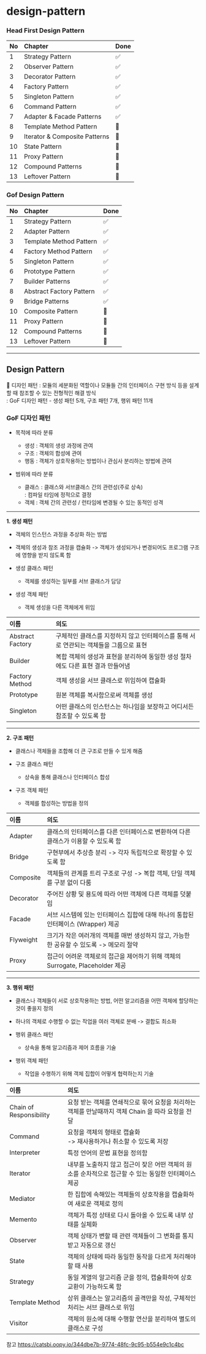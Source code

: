 # design-pattern

### Head First Design Pattern


 No | Chapter                       | Done               |
:-- | :-----------------------------| :------------------|
| 1 | Strategy Pattern              | :white_check_mark:  |
| 2 | Observer Pattern              | :white_check_mark:  |
| 3 | Decorator Pattern             | :white_check_mark:  |
| 4 | Factory Pattern               | :white_check_mark:  |
| 5 | Singleton Pattern             | :white_check_mark:  |
| 6 | Command  Pattern              | :white_check_mark:  |
| 7 | Adapter & Facade Patterns     | :white_check_mark:  |
| 8 | Template Method Pattern       | :black_square_button: |
| 9 | Iterator & Composite Patterns | :black_square_button: |
| 10 | State Pattern                | :black_square_button: |
| 11 | Proxy Pattern                | :black_square_button: |
| 12 | Compound Patterns            | :black_square_button: |
| 13 | Leftover Pattern             | :black_square_button: |

### Gof Design Pattern


 No | Chapter                       | Done               |
:-- | :-----------------------------| :------------------|
| 1 | Strategy Pattern              | :white_check_mark:  |
| 2 | Adapter Pattern               | :white_check_mark:  |
| 3 | Template Method Pattern       | :white_check_mark:  |
| 4 | Factory Method Pattern        | :white_check_mark:  |
| 5 | Singleton Pattern             | :white_check_mark:  |
| 6 | Prototype  Pattern            | :white_check_mark:  |
| 7 | Builder Patterns              | :white_check_mark:  |
| 8 | Abstract Factory Pattern      | :white_check_mark:  |
| 9 | Bridge Patterns               | :white_check_mark: |
| 10 | Composite Pattern            | :black_square_button: |
| 11 | Proxy Pattern                | :black_square_button: |
| 12 | Compound Patterns            | :black_square_button: |
| 13 | Leftover Pattern             | :black_square_button: |

<hr>

## Design Pattern

:low_brightness:
디자인 패턴 : 모듈의 세분화된 역할이나 모듈들 간의 인터페이스 구현 방식 등을 
            설계할 때 참조할 수 있는 전형적인 해결 방식<br>
          : GoF 디자인 패턴 - 생성 패턴 5개, 구조 패턴 7개, 행위 패턴 11개

### GoF 디자인 패턴

- 목적에 따라 분류 
  - 생성 : 객체의 생성 과정에 관여
  - 구조 : 객체의 합성에 관여
  - 행동 : 객체가 상호작용하는 방법이나 관심사 분리하는 방법에 관여

- 범위에 따라 분류 
  - 클래스 : 클래스와 서브클래스 간의 관련성(주로 상속)<br>
          : 컴파일 타임에 정적으로 결정
  - 객체 : 객체 간의 관련성 / 런타임에 변경될 수 있는 동적인 성격

<hr>
<b> 1. 생성 패턴</b>

- 객체의 인스턴스 과정을 추상화 하는 방법
- 객체의 생성과 참조 과정을 캡슐화 
 -> 객체가 생성되거나 변경되어도 프로그램 구조에 영향을 받지 않도록 함


- 생성 클래스 패턴
  - 객체를 생성하는 일부를 서브 클래스가 담당
- 생성 객체 패턴
  - 객체 생성을 다른 객체에게 위임
  
| 이름               | 의도                                               |
|:-----------------|:-------------------------------------------------|
| Abstract Factory | 구체적인 클래스를 지정하지 않고 인터페이스를 통해 서로 연관되는 객체들을 그룹으로 표현 |
 | Builder          | 복합 객체의 생성과 표현을 분리하여 동일한 생성 절차에도 다른 표현 결과 만들어냄    |
 | Factory Method   | 객체 생성을 서브 클래스로 위임하여 캡슐화                          |
| Prototype        | 원본 객체를 복사함으로써 객체를 생성                             |
| Singleton        | 어떤 클래스의 인스턴스는 하나임을 보장하고 어디서든 참조할 수 있도록 함         |


<hr>
<b> 2. 구조 패턴</b>

- 클래스나 객체들을 조합해 더 큰 구조로 만들 수 있게 해줌



- 구조 클래스 패턴
  - 상속을 통해 클래스나 인터페이스 합성
- 구조 객체 패턴
  - 객체를 합성하는 방법을 정의

| 이름        | 의도                                                     |
|:----------|:-------------------------------------------------------|
| Adapter   | 클래스의 인터페이스를 다른 인터페이스로 변환하여 다른 클래스가 이용할 수 있도록 함         |
| Bridge    | 구현부에서 추상층 분리 -> 각자 독립적으로 확장할 수 있도록 함                   |
| Composite | 객체들의 관계를 트리 구조로 구성 -> 복합 객체, 단일 객체를 구분 없이 다룸           |
| Decorator | 주어진 상황 및 용도에 따라 어떤 객체에 다른 객체를 덧붙임                      |
| Facade    | 서브 시스템에 있는 인터페이스 집합에 대해 하나의 통합된 인터페이스 (Wrapper) 제공     |
| Flyweight | 크기가 작은 여러개의 객체를 매번 생성하지 않고, 가능한 한 공유할 수 있도록 -> 메모리 절약  |
| Proxy     | 접근이 어려운 객체로의 접근을 제어하기 위해 객체의 Surrogate, Placeholder 제공 |


<hr>
<b> 3. 행위 패턴</b>

- 클래스나 객체들이 서로 상호작용하는 방법, 어떤 알고리즘을 어떤 객체에 할당하는 것이 좋을지 정의
- 하나의 객체로 수행할 수 없는 작업을 여러 객체로 분배 -> 결합도 최소화


- 행위 클래스 패턴
  - 상속을 통해 알고리즘과 제어 흐름을 기술
- 행위 객체 패턴
  - 작업을 수행하기 위해 객체 집합이 어떻게 협력하는지 기술

| 이름                      | 의도                                                         |
|:------------------------|:-----------------------------------------------------------|
| Chain of Responsibility | 요청 받는 객체를 연쇄적으로 묶어 요청을 처리하는 객체를 만날때까지 객체 Chain 을 따라 요청을 전달 |
| Command                 | 요청을 객체의 형태로 캡슐화 <br> -> 재사용하거나 취소할 수 있도록 저장                |
| Interpreter             | 특정 언어의 문법 표현을 정의함                                          |
| Iterator                | 내부를 노출하지 않고 접근이 잦은 어떤 객체의 원소를 순차적으로 접근할 수 있는 동일한 인터페이스 제공  |
| Mediator                | 한 집합에 속해있는 객체들의 상호작용을 캡슐화하여 새로운 객체로 정의                     |
| Memento                 | 객체가 특정 상태로 다시 돌아올 수 있도록 내부 상태를 실체화                         |
| Observer                | 객체 상태가 변할 때 관련 객체들이 그 변화를 통지받고 자동으로 갱신                     |
| State                   | 객체의 상태에 따라 동일한 동작을 다르게 처리해야할 때 사용                          |
| Strategy                | 동일 계열의 알고리즘 군을 정의, 캡슐화하여 상호교환이 가능하도록 함                     |
| Template Method         | 상위 클래스는 알고리즘의 골격만을 작성, 구체적인 처리는 서브 클래스로 위임                 |
| Visitor                 | 객체의 원소에 대해 수행할 연산을 분리하여 별도의 클래스로 구성                        |


참고
https://catsbi.oopy.io/344dbe7b-9774-48fc-9c95-b554e9c1c4bc
